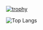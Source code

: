 
[![trophy](https://github-profile-trophy.vercel.app/?username=bi-jonzz)](https://github.com/ryo-ma/github-profile-trophy)

![Top Langs](https://github-readme-stats.vercel.app/api/top-langs/?username=bi-jonzz)

<!--
**bi-jonzz/bi-jonzz** is a ✨ _special_ ✨ repository because its `README.md` (this file) appears on your GitHub profile.

Here are some ideas to get you started:

- 🔭 I’m currently working on ...
- 🌱 I’m currently learning ...
- 👯 I’m looking to collaborate on ...
- 🤔 I’m looking for help with ...
- 💬 Ask me about ...
- 📫 How to reach me: ...
- 😄 Pronouns: ...
- ⚡ Fun fact: ...
-->
